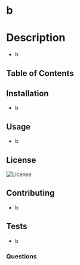# b

  # Description

  * b

  ## Table of Contents

  ## Installation 

  * b

  ## Usage

  * b

  ## License

  ![License](https://img.shields.io/badge/license-ISC-red)

  ## Contributing

  * b

  ## Tests

  * b

  ### Questions



